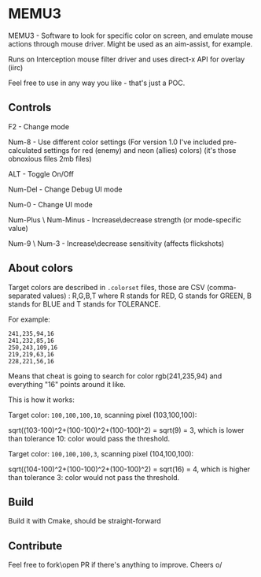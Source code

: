 # MEMU3

MEMU3 - Software to look for specific color on screen, and emulate mouse actions through mouse driver. Might be used as an aim-assist, for example.

Runs on Interception mouse filter driver and uses direct-x API for overlay (iirc)

Feel free to use in any way you like - that's just a POC.

## Controls

F2 - Change mode

Num-8 - Use different color settings (For version 1.0 I've included pre-calculated settings for red (enemy) and neon (allies) colors) (it's those obnoxious files 2mb files)

ALT - Toggle On/Off

Num-Del - Change Debug UI mode

Num-0 - Change UI mode

Num-Plus \ Num-Minus - Increase\decrease strength (or mode-specific value)

Num-9 \ Num-3 - Increase\decrease sensitivity (affects flickshots)


## About colors

Target colors are described in `.colorset` files, those are CSV (comma-separated values) : R,G,B,T where R stands for RED, G stands for GREEN, B stands for BLUE and T stands for TOLERANCE.

For example:
```csv
241,235,94,16
241,232,85,16
250,243,109,16
219,219,63,16
228,221,56,16
```
Means that cheat is going to search for color rgb(241,235,94) and everything "16" points around it like.

This is how it works:

Target color: `100,100,100,10`, scanning pixel (103,100,100):

sqrt((103-100)^2+(100-100)^2+(100-100)^2) = sqrt(9) = 3, which is lower than tolerance 10: color would pass the threshold.

Target color: `100,100,100,3`, scanning pixel (104,100,100):

sqrt((104-100)^2+(100-100)^2+(100-100)^2) = sqrt(16) = 4, which is higher than tolerance 3: color would not pass the threshold.

## Build

Build it with Cmake, should be straight-forward

## Contribute

Feel free to fork\open PR if there's anything to improve. Cheers o/
